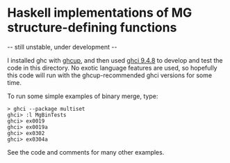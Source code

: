 # Haskell implementations of MG structure-defining functions

-- still unstable, under development --

I installed ghc with [ghcup](https://www.haskell.org/ghcup/), and then used
[ghci 9.4.8](https://downloads.haskell.org/ghc/latest/docs/users_guide/ghci.html)
to develop and test the code in this directory.
No exotic language features are used, so hopefully this code will
run with the ghcup-recommended ghci versions for some time.

To run some simple examples of binary merge, type:

```
> ghci --package multiset
ghci> :l MgBinTests
ghci> ex0019
ghci> ex0019a
ghci> ex0302
ghci> ex0304a
```

See the code and comments for many other examples.
